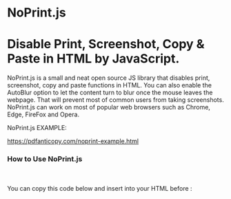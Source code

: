 # NoPrint.js
Disable Print, Screenshot, Copy &amp; Paste in HTML by JavaScript.
===
NoPrint.js is a small and neat open source JS library that disables print, screenshot, copy and paste functions in HTML. You can also enable the AutoBlur option to let the content turn to blur once the mouse leaves the webpage. That will prevent most of common users from taking screenshots. NoPrint.js can work on most of popular web browsers such as Chrome, Edge, FireFox and Opera.

NoPrint.js EXAMPLE:

https://pdfanticopy.com/noprint-example.html


<h3>How to Use NoPrint.js</h3>
<br><br>
You can copy this code below and insert into your HTML before </body>:
<br><br>
<i>
<script language="javascript">
 <br>
var noPrint=true;<br>
var noCopy=true;<br>
var noScreenshot=true;<br>
var autoBlur=true;<br>
</script><br><br>

<script type="text/javascript" src="https://pdfanticopy.com/noprint.js"></script>
 </i>
